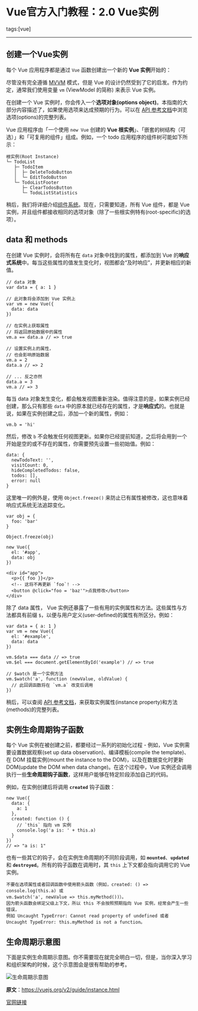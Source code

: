 # Vue官方入门教程：2.0 Vue实例

tags:[vue]

---

## 创建一个Vue实例

每个 Vue 应用程序都是通过 `Vue` 函数创建出一个新的 **Vue 实例**开始的：

尽管没有完全遵循 [MVVM](https://en.wikipedia.org/wiki/Model_View_ViewModel) 模式，但是 Vue 的设计仍然受到了它的启发。作为约定，通常我们使用变量 `vm` (ViewModel 的简称) 来表示 Vue 实例。

在创建一个 Vue 实例时，你会传入一个**选项对象(options object)**。本指南的大部分内容描述了，如果使用选项来达成预期的行为。可以在 [API 参考文档](https://vuefe.cn/v2/api/#Options-Data)中浏览选项(options)的完整列表。

<!--more-->

Vue 应用程序由「一个使用 `new Vue` 创建的 **Vue 根实例**」、「嵌套的树结构（可选）」和「可复用的组件」组成。例如，一个 todo 应用程序的组件树可能如下所示：

	根实例(Root Instance)
	└─ TodoList
	   ├─ TodoItem
	   │  ├─ DeleteTodoButton
	   │  └─ EditTodoButton
	   └─ TodoListFooter
	      ├─ ClearTodosButton
	      └─ TodoListStatistics


稍后，我们将详细介绍[组件系统](https://vuefe.cn/v2/guide/components.html)。现在，只需要知道，所有 Vue 组件，都是 Vue 实例，并且组件都接收相同的选项对象（除了一些根实例特有(root-specific)的选项）。

## data 和 methods

在创建 Vue 实例时，会将所有在 `data` 对象中找到的属性，都添加到 Vue 的**响应式系统**中。每当这些属性的值发生变化时，视图都会“及时响应”，并更新相应的新值。


	// data 对象
	var data = { a: 1 }
	
	// 此对象将会添加到 Vue 实例上
	var vm = new Vue({
	  data: data
	})
	
	// 在实例上获取属性
	// 将返回原始数据中的属性
	vm.a == data.a // => true
	
	// 设置实例上的属性，
	// 也会影响原始数据
	vm.a = 2
	data.a // => 2
	
	// ... 反之亦然
	data.a = 3
	vm.a // => 3

每当 data 对象发生变化，都会触发视图重新渲染。值得注意的是，如果实例已经创建，那么只有那些 `data` 中的原本就已经存在的属性，才是**响应式**的。也就是说，如果在实例创建之后，添加一个新的属性，例如：


	vm.b = 'hi'

然后，修改 `b` 不会触发任何视图更新。如果你已经提前知道，之后将会用到一个开始是空的或不存在的属性，你需要预先设置一些初始值。例如：

	
	data: {
	  newTodoText: '',
	  visitCount: 0,
	  hideCompletedTodos: false,
	  todos: [],
	  error: null
	}

这里唯一的例外是，使用 `Object.freeze()` 来防止已有属性被修改，这也意味着响应式系统无法追踪变化。
	
	var obj = {
	  foo: 'bar'
	}
	
	Object.freeze(obj)
	
	new Vue({
	  el: '#app',
	  data: obj
	})

	<div id="app">
	  <p>{{ foo }}</p>
	  <!-- 这将不再更新 `foo`! -->
	  <button @click="foo = 'baz'">点我修改</button>
	</div>


除了 data 属性， Vue 实例还暴露了一些有用的实例属性和方法。这些属性与方法都具有前缀 `$`，以便与用户定义(user-defined)的属性有所区分。例如：


	var data = { a: 1 }
	var vm = new Vue({
	  el: '#example',
	  data: data
	})
	
	vm.$data === data // => true
	vm.$el === document.getElementById('example') // => true
	
	// $watch 是一个实例方法
	vm.$watch('a', function (newValue, oldValue) {
	  // 此回调函数将在 `vm.a` 改变后调用
	})


稍后，可以查阅 [API 参考文档](https://vuefe.cn/v2/api/#Instance-Properties)，来获取实例属性(instance property)和方法(methods)的完整列表。

## 实例生命周期钩子函数


每个 Vue 实例在被创建之前，都要经过一系列的初始化过程 - 例如，Vue 实例需要设置数据观察(set up data observation)、编译模板(compile the template)、在 DOM 挂载实例(mount the instance to the DOM)，以及在数据变化时更新 DOM(update the DOM when data change)。在这个过程中，Vue 实例还会调用执行一些**生命周期钩子函数**，这样用户能够在特定阶段添加自己的代码。

例如，在实例创建后将调用 **`created`** 钩子函数：

	new Vue({
	  data: {
	    a: 1
	  },
	  created: function () {
	    // `this` 指向 vm 实例
	    console.log('a is: ' + this.a)
	  }
	})
	// => "a is: 1"


也有一些其它的钩子，会在实例生命周期的不同阶段调用，如 **`mounted`**、**`updated`** 和 **`destroyed`**。所有的钩子函数在调用时，其 `this` 上下文都会指向调用它的 Vue 实例。


	不要在选项属性或者回调函数中使用箭头函数（例如，created: () => console.log(this.a) 或 
	vm.$watch('a', newValue => this.myMethod())）。
	因为箭头函数会绑定父级上下文，所以 this 不会按照预期指向 Vue 实例，经常会产生一些错误，
	例如 Uncaught TypeError: Cannot read property of undefined 或者 Uncaught TypeError: this.myMethod is not a function。


## 生命周期示意图

下面是实例生命周期示意图。你不需要现在就完全明白一切，但是，当你深入学习和组织架构的时候，这个示意图会是很有帮助的参考。

![生命周期示意图](https://vuefe.cn/images/lifecycle.png)





**原文**：https://vuejs.org/v2/guide/instance.html

[官网链接](https://vuefe.cn/v2/guide/instance.html)